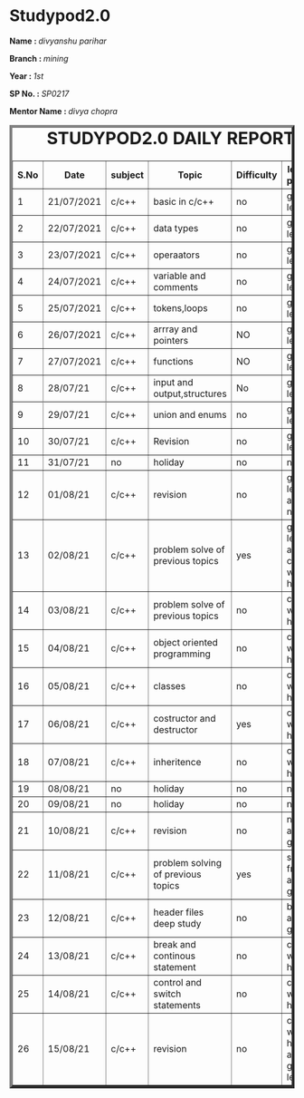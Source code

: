 
 # Studypod2.0
<body>
     <div>
    <p><b>Name : </b><i>divyanshu parihar</i></p>
    <p><b>Branch : </b><i>mining</i></p>
    <p><b>Year : </b><i>1st</i></p>
    <p><b>SP No. : </b><i>SP0217</i></p>
    <p><b>Mentor Name : </b><i>divya chopra</i></p>
</div>
    <div>
    <table border="5">
        <caption style="font-size: 30px;"><b>STUDYPOD2.0 DAILY REPORT</b> </caption>
        <thead>
                <th width="350">S.No</th>
                <th width="350">Date</th>
         <th width="350">subject</th>
                <th width="350">Topic</th>
                <th width="350">Difficulty</th>
         <th width="350">learning platform</th>
            </thead>
            <tbody>
                  <tr>
                    <td>1</td>
                    <td>21/07/2021</td>
                   <td>c/c++</th>
                    <td>basic in c/c++</td>
                    <td>no</td>
                    <td>great learning</td>
                </tr>
          <tr>
                   <td>2</td>
                    <td>22/07/2021</td>
                     <td>c/c++</th>
                    <td>data types</td>
                    <td>no</td>
                    <td>great learning</td>
                </tr>
          <tr>
                   <td>3</td>
                    <td>23/07/2021</td>
                     <td>c/c++</th>
                    <td>operaators</td>
                    <td>no</td>
                    <td>great learning</td>
                </tr>
          <tr>
                   <td>4</td>
                    <td>24/07/2021</td>
                     <td>c/c++</th>
                    <td>variable and comments</td>
                    <td>no</td>
                    <td>great learning</td>
                </tr>
          <tr>
                   <td>5</td>
                    <td>25/07/2021</td>
                    <td>c/c++</th>
                    <td>tokens,loops</td>
                    <td>no</td>
                    <td>great learning</td>
                </tr>
          <tr>
                    <td>6</td>
                    <td>26/07/2021</td>
                    <td>c/c++</th>
                    <td>arrray and pointers</td>
                    <td>NO</td>
                    <td>great learning</td>
                </tr>
                <tr>
                    <td>7</td>
                    <td>27/07/2021</td>
                     <td>c/c++</th>
                     <td>functions</td>
                    <td>NO</td>
                    <td>great learning</td>
         </tr>
     <tr>
          <td>8</td>
          <td>28/07/21</td>
           <td>c/c++</th>
          <td>input and output,structures</td>
          <td>No</td>
          <td>great learning</td>
          <tr/>  
                  <tr>
                      <td>9</td>
                      <td>29/07/21</td>
                       <td>c/c++</th>
                      <td>union and enums</td>
                      <td>no</td>
                       <td>great learning</td>
                 </tr>
                 <tr>
                      <td>10</td>
                      <td>30/07/21</td>
                       <td>c/c++</th>
                      <td>Revision</td>
                      <td>no</td>
                      <td>great learning</td>
                      <tr>
                           <td>11</td>
                            <td>31/07/21</td>
                             <td>no</th>
                            <td>holiday</td>
                            <td>no</td>
                            <td>no</td>
                       </r>
                           <tr>
                              <td>12</td>
<td>01/08/21</td>
 <td>c/c++</th>
<td>revision</td>
<td>no</td>
<td>great learning and notes</td>
</tr>
                                 <tr>
<td>13</td>
<td>02/08/21</td>
 <td>c/c++</th>
<td>problem solve of previous topics</td>
<td>yes</td>
<td>great learning and code with herry</td>
</tr>
                                 <tr>
<td>14</td>
<td>03/08/21</td>
 <td>c/c++</th>
<td>problem solve of previous topics</td>
<td>no</td>
<td>code with herry</td>
</tr>
                                 <tr>
<td>15</td>
<td>04/08/21</td>
 <td>c/c++</th>
<td>object oriented programming</td>
<td>no</td>
<td>code with herry</td>
</tr>
          <tr>
              <td>16</td>
              <td>05/08/21</td>
               <td>c/c++</th>
              <td>classes</td>
              <td>no</td>
              <td>code with herry</td>
          </tr>
          <tr>
              <td>17</td>
              <td>06/08/21</td>
               <td>c/c++</th>
              <td>costructor and destructor</td>
              <td>yes</td>
              <td>code with herry</td>
          </tr>
         <tr>
              <td>18</td>
              <td>07/08/21</td>
               <td>c/c++</th>
              <td>inheritence</td>
              <td>no</td>
              <td>code with herry</td>
          </tr>
          <tr>
              <td>19</td>
              <td>08/08/21</td>
               <td>no</th>
              <td>holiday</td>
              <td>no</td>
              <td>no</td>
          </tr>
         <tr>
              <td>20</td>
              <td>09/08/21</td>
              <td>no</th>
              <td>holiday</td>
              <td>no</td>
              <td>no</td>
          </tr>
         <tr>
              <td>21</td>
              <td>10/08/21</td>
               <td>c/c++</th>
              <td>revision</td>
              <td>no</td>
              <td>notes and google</td>
          </tr>
         <tr>
              <td>22</td>
              <td>11/08/21</td>
               <td>c/c++</th>
              <td>problem solving of previous topics</td>
              <td>yes</td>
              <td>solve by friends and google</td>
          </tr>
           <tr>
              <td>23</td>
              <td>12/08/21</td>
               <td>c/c++</th>
              <td>header files deep study </td>
              <td>no</td>
              <td>book and google</td>
          </tr>
         <tr>
              <td>24</td>
              <td>13/08/21</td>
               <td>c/c++</th>
              <td>break and continous statement </td>
              <td>no</td>
              <td>code with herry</td>
          </tr>
          <tr>
              <td>25</td>
              <td>14/08/21</td>
               <td>c/c++</th>
              <td>control and switch statements</td>
              <td>no</td>
              <td>code with herry</td>
          </tr>
          <tr>
              <td>26</td>
              <td>15/08/21</td>
               <td>c/c++</th>
              <td>revision</td>
              <td>no</td>
              <td>code with herry and great learning</td>
          </tr>
      
</tbody>



        
 





